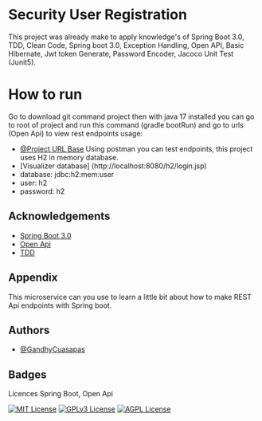 
# Security User Registration

This project was already make to apply knowledge's of Spring Boot 3.0, TDD, Clean Code, Spring boot 3.0, Exception Handling, Open API, Basic Hibernate, Jwt token Generate, Password Encoder, Jacoco Unit Test (Junit5).

# How to run
Go to download git command project then with java 17 installed you can go to root of project and run this command (gradle bootRun) and go to urls (Open Api) to view rest endpoints usage:

- [@Project URL Base](http://localhost:8080/swagger-ui/index.html#/user-controller/create)
Using postman you can test endpoints, this project uses H2 in memory database.
- [Visualizer database] (http://localhost:8080/h2/login.jsp)
- database: jdbc:h2:mem:user
- user: h2
- password: h2
## Acknowledgements

- [Spring Boot 3.0](https://spring.io/blog/2022/05/24/preparing-for-spring-boot-3-0)
- [Open Api](https://springdoc.org/v2/)
- [TDD](https://www.paradigmadigital.com/dev/tdd-como-metodologia-de-diseno-de-software/)


## Appendix

This microservice can you use to learn a little bit about how  to make REST Api endpoints with Spring boot.



## Authors

- [@GandhyCuasapas](https://github.com/LeandriT)


## Badges

Licences Spring Boot, Open Api

[![MIT License](https://img.shields.io/badge/License-MIT-green.svg)](https://choosealicense.com/licenses/mit/)
[![GPLv3 License](https://img.shields.io/badge/License-GPL%20v3-yellow.svg)](https://opensource.org/licenses/)
[![AGPL License](https://img.shields.io/badge/license-AGPL-blue.svg)](http://www.gnu.org/licenses/agpl-3.0)

